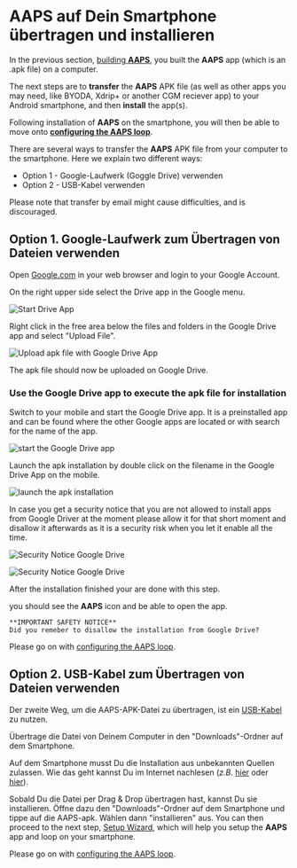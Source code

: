 # AAPS auf Dein Smartphone übertragen und installieren

In the previous section, [building **AAPS**](../SettingUpAaps/BuildingAaps.md), you built the **AAPS** app (which is an .apk file) on a computer.

The next steps are to **transfer** the **AAPS** APK file (as well as other apps you may need, like BYODA, Xdrip+ or another CGM reciever app) to your Android smartphone, and then **install** the app(s).

Following installation of **AAPS** on the smartphone, you will then be able to move onto [**configuring the AAPS loop**](../SettingUpAaps/SetupWizard.md).

There are several ways to transfer the **AAPS** APK file from your computer to the smartphone. Here we explain two different ways:

- Option 1 -  Google-Laufwerk (Goggle Drive) verwenden
- Option 2 - USB-Kabel verwenden

Please note that transfer by email might cause difficulties, and is discouraged.

## Option 1. Google-Laufwerk zum Übertragen von Dateien verwenden

Open [Google.com](https://www.google.com/) in your web browser and login to your Google Account.

On the right upper side select the Drive app in the Google menu.

![Start Drive App](../images/GoogleDriveInWebbrowser.png)

Right click in the free area below the files and folders in the Google Drive app and select "Upload File".

![Upload apk file with Google Drive App](../images/GoogleDriveUploadFile.png)

The apk file should now be uploaded on Google Drive.

### Use the Google Drive app to execute the apk file for installation

Switch to your mobile and start the Google Drive app. It is a preinstalled app and can be found where the other Google apps are located or with search for the name of the app.

![start the Google Drive app](../images/GoogleDriveMobileAPPLaunch.png)

Launch the apk installation by double click on the filename in the Google Drive App on the mobile.

![launch the apk installation](../images/GoogleDriveMobileUploadedAPK.png)

In case you get a security notice that you are not allowed to install apps from Google Driver at the moment please allow it for that short moment and disallow it afterwards as it is a security risk when you let it enable all the time.

![Security Notice Google Drive](../images/GoogleDriveMobileMissingSecuritySetting.png)

![Security Notice Google Drive](../images/GoogleDriveMobileSettingSecuritySetting.png)

After the installation finished your are done with this step.

you should see the **AAPS** icon and be able to open the app.

```{warning}
**IMPORTANT SAFETY NOTICE**
Did you remeber to disallow the installation from Google Drive?
```

Please go on with [configuring the AAPS loop](../SettingUpAaps/SetupWizard.md).

## Option 2. USB-Kabel zum Übertragen von Dateien verwenden

Der zweite Weg, um die AAPS-APK-Datei zu übertragen, ist ein [USB-Kabel](https://support.google.com/android/answer/9064445?hl=de) zu nutzen.

Übertrage die Datei von Deinem Computer in den "Downloads"-Ordner auf dem Smartphone.

Auf dem Smartphone musst Du die Installation aus unbekannten Quellen zulassen. Wie das geht kannst Du im Internet nachlesen (_z.B._ [hier](https://www.expressvpn.com/de/support/vpn-setup/enable-apk-installs-android/) oder [hier](https://www.androidcentral.com/unknown-sources)).

Sobald Du die Datei per Drag & Drop übertragen hast, kannst Du sie installieren. Öffne dazu den "Downloads"-Ordner auf dem Smartphone und tippe auf die AAPS-apk. Wählen dann "installieren" aus. You can then proceed to the next step, [Setup Wizard](../SettingUpAaps/SetupWizard.md), which will help you setup the **AAPS** app and loop on your smartphone.

Please go on with [configuring the AAPS loop](../SettingUpAaps/SetupWizard.md).
